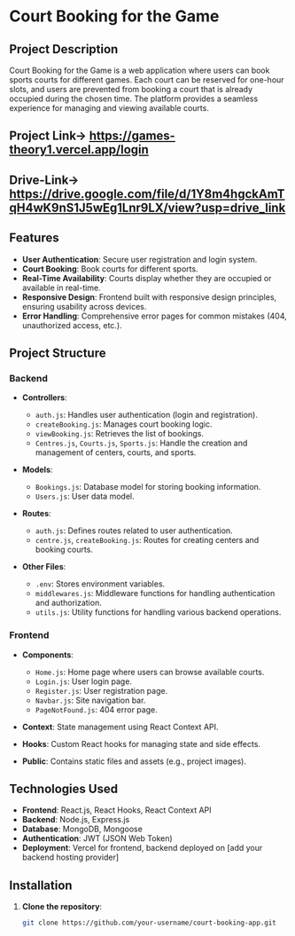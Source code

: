 # Court Booking for the Game

## Project Description

Court Booking for the Game is a web application where users can book sports courts for different games. Each court can be reserved for one-hour slots, and users are prevented from booking a court that is already occupied during the chosen time. The platform provides a seamless experience for managing and viewing available courts.
## Project Link->  https://games-theory1.vercel.app/login
## Drive-Link->   https://drive.google.com/file/d/1Y8m4hgckAmTqH4wK9nS1J5wEg1Lnr9LX/view?usp=drive_link

## Features

- **User Authentication**: Secure user registration and login system.
- **Court Booking**: Book courts for different sports.
- **Real-Time Availability**: Courts display whether they are occupied or available in real-time.
- **Responsive Design**: Frontend built with responsive design principles, ensuring usability across devices.
- **Error Handling**: Comprehensive error pages for common mistakes (404, unauthorized access, etc.).

## Project Structure

### Backend
- **Controllers**:
  - `auth.js`: Handles user authentication (login and registration).
  - `createBooking.js`: Manages court booking logic.
  - `viewBooking.js`: Retrieves the list of bookings.
  - `Centres.js`, `Courts.js`, `Sports.js`: Handle the creation and management of centers, courts, and sports.

- **Models**:
  - `Bookings.js`: Database model for storing booking information.
  - `Users.js`: User data model.
  
- **Routes**:
  - `auth.js`: Defines routes related to user authentication.
  - `centre.js`, `createBooking.js`: Routes for creating centers and booking courts.

- **Other Files**:
  - `.env`: Stores environment variables.
  - `middlewares.js`: Middleware functions for handling authentication and authorization.
  - `utils.js`: Utility functions for handling various backend operations.

### Frontend
- **Components**:
  - `Home.js`: Home page where users can browse available courts.
  - `Login.js`: User login page.
  - `Register.js`: User registration page.
  - `Navbar.js`: Site navigation bar.
  - `PageNotFound.js`: 404 error page.
  
- **Context**: State management using React Context API.
  
- **Hooks**: Custom React hooks for managing state and side effects.
  
- **Public**: Contains static files and assets (e.g., project images).

## Technologies Used

- **Frontend**: React.js, React Hooks, React Context API
- **Backend**: Node.js, Express.js
- **Database**: MongoDB, Mongoose
- **Authentication**: JWT (JSON Web Token)
- **Deployment**: Vercel for frontend, backend deployed on [add your backend hosting provider]
  
## Installation

1. **Clone the repository**:
   ```bash
   git clone https://github.com/your-username/court-booking-app.git
